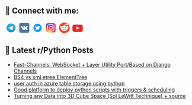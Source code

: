 ## 🔎 Connect with me:
[<img src="https://github.com/bullbesh/bullbesh/blob/main/images/Telegram.png" width="32" height="32" />](https://t.me/bullbesh)
[<img src="https://github.com/bullbesh/bullbesh/blob/main/images/VK.png" width="32" height="32" />](https://vk.com/bullbesh)
[<img src="https://github.com/bullbesh/bullbesh/blob/main/images/Twitter.png" width="32" height="32" />](https://twitter.com/bullbesh1)
[<img src="https://github.com/bullbesh/bullbesh/blob/main/images/Instagram.png" width="32" height="32" />](https://www.instagram.com/bullbesh)
[<img src="https://github.com/bullbesh/bullbesh/blob/main/images/Reddit.png" width="32" height="32" />](https://www.reddit.com/user/bullbesh)
[<img src="https://github.com/bullbesh/bullbesh/blob/main/images/YouTube.png" width="32" height="32" />](https://www.youtube.com/channel/UCtfjRs6uzgq5mfm8S06WTcg)

## 📕 Latest r/Python Posts
<!-- BLOG-POST-LIST:START -->
- [Fast-Channels: WebSocket + Layer Utility Port/Based on Django Channels](https://www.reddit.com/r/Python/comments/1njkn7a/fastchannels_websocket_layer_utility_portbased_on/)
- [BS4 vs xml.etree.ElementTree](https://www.reddit.com/r/Python/comments/1njiy79/bs4_vs_xmletreeelementtree/)
- [user auth in azure table storage using python](https://www.reddit.com/r/Python/comments/1nji3b8/user_auth_in_azure_table_storage_using_python/)
- [Good platform to deploy python scripts with triggers &amp; scheduling](https://www.reddit.com/r/Python/comments/1njhu32/good_platform_to_deploy_python_scripts_with/)
- [Turning any Data into 3D Cube Space &lpar;Sol LeWitt Technique&rpar; + source](https://www.reddit.com/r/Python/comments/1njbrcj/turning_any_data_into_3d_cube_space_sol_lewitt/)
<!-- BLOG-POST-LIST:END -->
